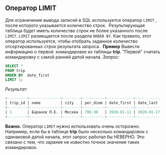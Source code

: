 ## **Оператор LIMIT**
Для ограничения вывода записей в SQL используется оператор `LIMIT` , после которого указывается количество строк.  Результирующая таблица будет иметь количество строк не более указанного после `LIMIT`. `LIMIT` размещается после раздела `ORDER BY`.
Как правило, этот оператор используется, чтобы отобрать заданное количество отсортированных строк результата запроса. 
**Пример**
Вывести информацию о первой  командировке из таблицы **trip**. "Первой" считать командировку с самой ранней датой начала.
_Запрос:_
```sql
SELECT *
FROM trip
ORDER BY  date_first
LIMIT 1;
```
_Результат:_
```sql
+---------+--------------+--------+----------+------------+------------+
| trip_id | name         | city   | per_diem | date_first | date_last  |
+---------+--------------+--------+----------+------------+------------+
| 1       | Баранов П.Е. | Москва | 700.00   | 2020-01-12 | 2020-01-17 |
+---------+--------------+--------+----------+------------+------------+
```
**Важно.** Оператор `LIMIT` нужно использовать очень осторожно. Например, если бы в таблице **trip** было несколько командировок с одинаковой датой начала, этот запрос работал бы НЕВЕРНО. Это связано с тем, что заранее не известно точное значение таких командировок.


